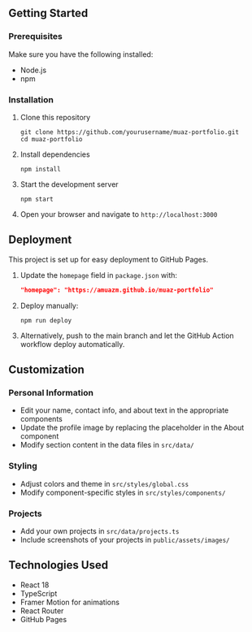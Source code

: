 ## Getting Started

### Prerequisites

Make sure you have the following installed:
- Node.js
- npm

### Installation

1. Clone this repository
   ```
   git clone https://github.com/yourusername/muaz-portfolio.git
   cd muaz-portfolio
   ```

2. Install dependencies
   ```
   npm install
   ```

3. Start the development server
   ```
   npm start
   ```

4. Open your browser and navigate to `http://localhost:3000`

## Deployment

This project is set up for easy deployment to GitHub Pages.

1. Update the `homepage` field in `package.json` with:
   ```json
   "homepage": "https://amuazm.github.io/muaz-portfolio"
   ```

2. Deploy manually:
   ```
   npm run deploy
   ```

3. Alternatively, push to the main branch and let the GitHub Action workflow deploy automatically.

## Customization

### Personal Information
- Edit your name, contact info, and about text in the appropriate components
- Update the profile image by replacing the placeholder in the About component
- Modify section content in the data files in `src/data/`

### Styling
- Adjust colors and theme in `src/styles/global.css`
- Modify component-specific styles in `src/styles/components/`

### Projects
- Add your own projects in `src/data/projects.ts`
- Include screenshots of your projects in `public/assets/images/`

## Technologies Used

- React 18
- TypeScript
- Framer Motion for animations
- React Router
- GitHub Pages